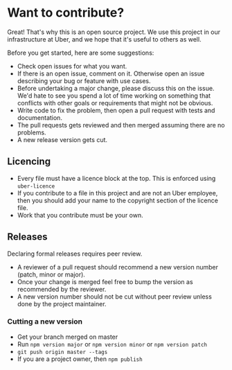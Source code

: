 # Want to contribute?

Great! That's why this is an open source project. We use this project in our infrastructure at Uber, and we hope that it's useful to others as well.

Before you get started, here are some suggestions:

 - Check open issues for what you want.
 - If there is an open issue, comment on it. Otherwise open an issue describing your bug or feature with use cases.
 - Before undertaking a major change, please discuss this on the issue. We'd hate to see you spend a lot of time working on something that conflicts with other goals or requirements that might not be obvious.
 - Write code to fix the problem, then open a pull request with tests and documentation.
 - The pull requests gets reviewed and then merged assuming there are no problems.
 - A new release version gets cut.

## Licencing

 - Every file must have a licence block at the top. This is enforced using `uber-licence`
 - If you contribute to a file in this project and are not an Uber employee, then you should
add your name to the copyright section of the licence file.
 - Work that you contribute must be your own.

## Releases

Declaring formal releases requires peer review.

 - A reviewer of a pull request should recommend a new version number (patch, minor or major).
 - Once your change is merged feel free to bump the version as recommended by the reviewer.
 - A new version number should not be cut without peer review unless done by the project maintainer.

### Cutting a new version

 - Get your branch merged on master
 - Run `npm version major` or `npm version minor` or `npm version patch`
 - `git push origin master --tags`
 - If you are a project owner, then `npm publish`

